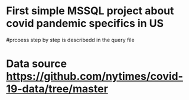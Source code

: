 # First simple MSSQL project about covid pandemic specifics in US 

#prcoess step by step is describedd in the query file

# Data source https://github.com/nytimes/covid-19-data/tree/master
